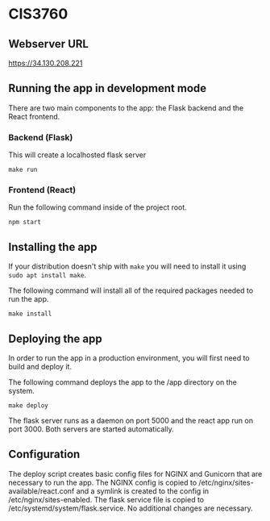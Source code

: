 # CIS3760

## Webserver URL
https://34.130.208.221

## Running the app in development mode
There are two main components to the app: the Flask backend and the React frontend.

### Backend (Flask)
This will create a localhosted flask server
```
make run
```

### Frontend (React)
Run the following command inside of the project root.
```
npm start
```

## Installing the app
If your distribution doesn't ship with `make` you will need to install it using `sudo apt install make`.

The following command will install all of the required packages needed to run the app.
```
make install
```

## Deploying the app
In order to run the app in a production environment, you will first need to build and deploy it.

The following command deploys the app to the /app directory on the system.
```
make deploy
```

The flask server runs as a daemon on port 5000 and the react app run on port 3000. Both servers are started automatically.

## Configuration
The deploy script creates basic config files for NGINX and Gunicorn that are necessary to run the app. The NGINX config is copied to /etc/nginx/sites-available/react.conf and a symlink is created to the config in /etc/nginx/sites-enabled. The flask service file is copied to /etc/systemd/system/flask.service. No additional changes are necessary.